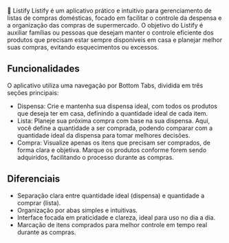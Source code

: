 🛒 Listify
Listify é um aplicativo prático e intuitivo para gerenciamento de listas de compras domésticas, focado em facilitar o controle da despensa e a organização das compras de supermercado. O objetivo do Listify é auxiliar famílias ou pessoas que desejam manter o controle eficiente dos produtos que precisam estar sempre disponíveis em casa e planejar melhor suas compras, evitando esquecimentos ou excessos.

## Funcionalidades
O aplicativo utiliza uma navegação por Bottom Tabs, dividida em três seções principais:

- Dispensa:
Crie e mantenha sua dispensa ideal, com todos os produtos que deseja ter em casa, definindo a quantidade ideal de cada item.
- Lista:
Planeje sua próxima compra com base na sua dispensa. Aqui, você define a quantidade a ser comprada, podendo comparar com a quantidade ideal da dispensa para tomar melhores decisões.
- Compra:
Visualize apenas os itens que precisam ser comprados, de forma clara e objetiva. Marque os produtos conforme forem sendo adquiridos, facilitando o processo durante as compras.

## Diferenciais
- Separação clara entre quantidade ideal (dispensa) e quantidade a comprar (lista).
- Organização por abas simples e intuitivas.
- Interface focada em praticidade e clareza, ideal para uso no dia a dia.
- Marcação de itens comprados para melhor controle em tempo real durante as compras.

